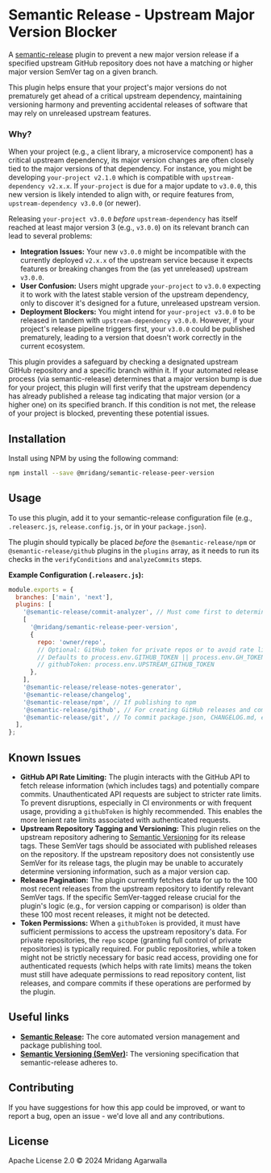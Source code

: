# Semantic Release - Upstream Major Version Blocker

A [semantic-release](https://github.com/semantic-release/semantic-release)
plugin to prevent a new major version release if a specified upstream GitHub
repository does not have a matching or higher major version SemVer tag on a
given branch.

This plugin helps ensure that your project's major versions do not prematurely
get ahead of a critical upstream dependency, maintaining versioning harmony and
preventing accidental releases of software that may rely on unreleased
upstream features.

### Why?

When your project (e.g., a client library, a microservice component) has a
critical upstream dependency, its major version changes are often closely
tied to the major versions of that dependency. For instance, you might be
developing `your-project v2.1.0` which is compatible with
`upstream-dependency v2.x.x`. If `your-project` is due for a major update
to `v3.0.0`, this new version is likely intended to align with, or require
features from, `upstream-dependency v3.0.0` (or newer).

Releasing `your-project v3.0.0` _before_ `upstream-dependency` has itself
reached at least major version 3 (e.g., `v3.0.0`) on its relevant branch
can lead to several problems:

- **Integration Issues:** Your new `v3.0.0` might be incompatible with the
  currently deployed `v2.x.x` of the upstream service because it expects
  features or breaking changes from the (as yet unreleased) upstream
  `v3.0.0`.
- **User Confusion:** Users might upgrade `your-project` to `v3.0.0` expecting
  it to work with the latest stable version of the upstream dependency,
  only to discover it's designed for a future, unreleased upstream
  version.
- **Deployment Blockers:** You might intend for `your-project v3.0.0` to be
  released in tandem with `upstream-dependency v3.0.0`. However, if your
  project's release pipeline triggers first, your `v3.0.0` could be
  published prematurely, leading to a version that doesn't work
  correctly in the current ecosystem.

This plugin provides a safeguard by checking a designated upstream GitHub
repository and a specific branch within it. If your automated release process
(via semantic-release) determines that a major version bump is due for your
project, this plugin will first verify that the upstream dependency has
already published a release tag indicating that major version (or a higher
one) on its specified branch. If this condition is not met, the release of
your project is blocked, preventing these potential issues.

## Installation

Install using NPM by using the following command:

```sh
npm install --save @mridang/semantic-release-peer-version
```

## Usage

To use this plugin, add it to your semantic-release configuration file (e.g.,
`.releaserc.js`, `release.config.js`, or in your `package.json`).

The plugin should typically be placed _before_ the `@semantic-release/npm` or
`@semantic-release/github` plugins in the `plugins` array, as it needs to run
its checks in the `verifyConditions` and `analyzeCommits` steps.

**Example Configuration (`.releaserc.js`):**

```javascript
module.exports = {
  branches: ['main', 'next'],
  plugins: [
    '@semantic-release/commit-analyzer', // Must come first to determine release type
    [
      '@mridang/semantic-release-peer-version',
      {
        repo: 'owner/repo',
        // Optional: GitHub token for private repos or to avoid rate limiting
        // Defaults to process.env.GITHUB_TOKEN || process.env.GH_TOKEN
        // githubToken: process.env.UPSTREAM_GITHUB_TOKEN
      },
    ],
    '@semantic-release/release-notes-generator',
    '@semantic-release/changelog',
    '@semantic-release/npm', // If publishing to npm
    '@semantic-release/github', // For creating GitHub releases and comments
    '@semantic-release/git', // To commit package.json, CHANGELOG.md, etc.
  ],
};
```

## Known Issues

- **GitHub API Rate Limiting:** The plugin interacts with the GitHub API to
  fetch release information (which includes tags) and potentially compare
  commits. Unauthenticated API requests are subject to stricter rate limits.
  To prevent disruptions, especially in CI environments or with frequent
  usage, providing a `githubToken` is highly recommended. This enables the
  more lenient rate limits associated with authenticated requests.
- **Upstream Repository Tagging and Versioning:** This plugin relies on the
  upstream repository adhering to [Semantic Versioning](https://semver.org/)
  for its release tags. These SemVer tags should be associated with
  published releases on the repository. If the upstream repository does not
  consistently use SemVer for its release tags, the plugin may be unable to
  accurately determine versioning information, such as a major version cap.
- **Release Pagination:** The plugin currently fetches data for up to the 100
  most recent releases from the upstream repository to identify relevant
  SemVer tags. If the specific SemVer-tagged release crucial for the
  plugin's logic (e.g., for version capping or comparison) is older than
  these 100 most recent releases, it might not be detected.
- **Token Permissions:** When a `githubToken` is provided, it must have
  sufficient permissions to access the upstream repository's data. For
  private repositories, the `repo` scope (granting full control of private
  repositories) is typically required. For public repositories, while a token
  might not be strictly necessary for basic read access, providing one for
  authenticated requests (which helps with rate limits) means the token
  must still have adequate permissions to read repository content, list
  releases, and compare commits if these operations are performed by the
  plugin.

## Useful links

- **[Semantic Release](https://github.com/semantic-release/semantic-release):**
  The core automated version management and package publishing tool.
- **[Semantic Versioning (SemVer)](https://semver.org/):** The versioning
  specification that semantic-release adheres to.

## Contributing

If you have suggestions for how this app could be improved, or
want to report a bug, open an issue - we'd love all and any
contributions.

## License

Apache License 2.0 © 2024 Mridang Agarwalla
